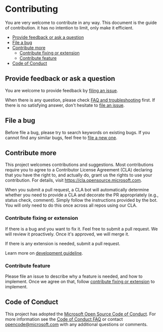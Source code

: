 # Contributing

You are very welcome to contribute in any way. This document is the guide of contribution. it has no intention to limit, only make it efficient.

- [Provide feedback or ask a question](#provide-feedback-or-ask-a-question)
- [File a bug](#file-a-bug)
- [Contribute more](#contribute-more)
  - [Contribute fixing or extension](#contribute-fixing-or-extension)
  - [Contribute feature](#contribute-feature)
- [Code of Conduct](#code-of-conduct)

## Provide feedback or ask a question

You are welcome to provide feedback by [filing an issue](https://github.com/microsoft/lisa/issues/new).

When there is any question, please check [FAQ and troubleshooting](troubleshooting.md) first. If there is no satisfying answer, don't hesitate to [file an issue](https://github.com/microsoft/lisa/issues/new).

## File a bug

Before file a bug, please try to search keywords on existing bugs. If you cannot find any similar bugs, feel free to [file a new one](https://github.com/microsoft/lisa/issues/new).

## Contribute more

This project welcomes contributions and suggestions. Most contributions require you to agree to a Contributor License Agreement (CLA) declaring that you have the right to, and actually do, grant us the rights to use your contribution. For details, visit https://cla.opensource.microsoft.com.

When you submit a pull request, a CLA bot will automatically determine whether you need to provide a CLA and decorate the PR appropriately (e.g., status check, comment). Simply follow the instructions provided by the bot. You will only need to do this once across all repos using our CLA.

### Contribute fixing or extension

If there is a bug and you want to fix it. Feel free to submit a pull request. We will review it proactively. Once it's approved, we will merge it.

If there is any extension is needed, submit a pull request.

Learn more on [development guideline](./development.md).

### Contribute feature

Please file an issue to describe why a feature is needed, and how to implement. Once we agree on that, follow [contribute fixing or extension](#contribute-fixing-or-extension) to implement.

## Code of Conduct

This project has adopted the [Microsoft Open Source Code of Conduct](https://opensource.microsoft.com/codeofconduct/). For more information see the [Code of Conduct FAQ](https://opensource.microsoft.com/codeofconduct/faq/) or contact [opencode@microsoft.com](mailto:opencode@microsoft.com) with any additional questions or comments.
